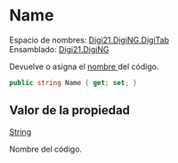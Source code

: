 # Name

Espacio de nombres: [Digi21.DigiNG.DigiTab](../../)  
Ensamblado: [Digi21.DigiNG](../../../)

Devuelve o asigna el [nombre ](../../../../../../../referencia/editor-de-tablas-de-codigos/pestanas/codigos/propiedades-del-codigo.md#codigo)del código.

```csharp
public string Name { get; set; }
```

## Valor de la propiedad

[String](https://docs.microsoft.com/en-us/dotnet/api/system.string?view=net-5.0)

Nombre del código.





